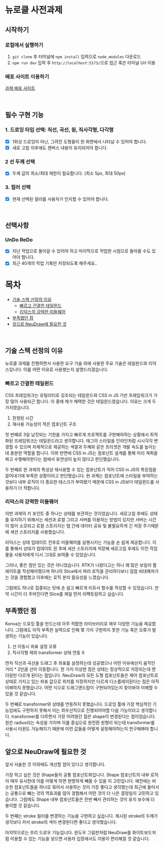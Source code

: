 # 뉴로클 사전과제

## 시작하기

### 로컬에서 실행하기

1. `git clone` 후 터미널에 `npm install` 입력으로 `node_modules` 다운로드
2. `npm run dev` 입력 후 `http://localhost:5173/`으로 접근 혹은 터미널 Url 이용

### 배포 사이트 이용하기

[과제 배포 사이트](https://newdraw-iota.vercel.app/)

<br>

## 필수 구현 기능

### 1. 드로잉 타입 선택: 직선, 곡선, 원, 직사각형, 다각형

- [x] 1회성 드로잉이 아닌, 그려진 도형들이 한 화면에서 나타날 수 있어야 합니다.
- [x] 새로 고침 이후에도 캔버스 내용이 유지되어야 합니다.

### 2 선 두께 선택

- [x] 두께 값의 최소/최대 제한이 필요합니다. (최소 5px, 최대 50px)

### 3. 컬러 선택

- [x] 현재 선택된 컬러를 사용자가 인지할 수 있어야 합니다.

<br>

## 선택사항

### UnDo ReDo

- [x] 지난 작업으로 돌아갈 수 있어야 하고 마지막으로 작업한 시점으로 돌아올 수도 있어야 합니다.
- [x] 최근 40개의 작업 기록만 저장되도록 해주세요..

# 목차

- [기술 스택 선정의 이유](#기술-스택-선정의-이유)
  - [빠르고 간결한 테일윈드](#빠르고-간결한-테일윈드)
  - [리덕스의 강력한 미들웨어](#리덕스의-강력한-미들웨어)
- [부족했던 점](#부족했던-점)
- [앞으로 NeuDraw에 필요한 것](#앞으로-neudraw에-필요한-것)

<br>

## 기술 스택 선정의 이유

뉴로클 과제를 진행하면서 사용한 요구 기술 외에 사용한 주요 기술은 테일윈드와 리덕스있니다. 이를 어떤 이유로 사용했는지 설명드리겠습니다.

### 빠르고 간결한 테일윈드

CSS 프레임워크는 유틸리티로 강조되는 테일윈드와 CSS in JS 기반 프레임워크가 가장 많이 사용되곤 합니다. 이 중에 제가 채택한 것은 테일윈드였습니다.
이유는 크게 두 가지였습니다.

1. 한정된 시간
2. 재사용 가능성이 적은 컴포넌트 구조

첫 번째로 3일 남짓되는 기한을 가지고 빠르게 프로젝트를 구현해야하는 상황에서 최적화된 프레임워크는 테일윈드라고 생각합니다. 태그의 스타일을 인라인처럼 시시각각 변경할 수 있으며 자체적으로 제공하는 색깔과 두꼐와 같은 프리셋은 개발 속도를 높이는 데 충분한 역할을 합니다. 이와 반면에 CSS in JS는 컴포넌트 설계를 통해 미리 계획을 짜고 수행해야한다는 점에서 유연성이 높지 않다고 판단했습니다.

두 번째로 현 과제의 특성상 재사용할 수 있는 컴포넌트가 적어 CSS in JS의 특장점을 끌어내기에 부족한 상황이라고 판단했습니다. 현 과제는 컴포넌트에 스타일을 부여하는 것보다 내부 로직이 더 중요한 테스크가 부여됐기 때문에 CSS in JS보다 테일윈드를 사용하기 더 적합니다.

### 리덕스의 강력한 미들웨어

이번 과제의 키 포인트 중 하나는 상태를 보관하는 것이었습니다. 새로고침 후에도 상태를 유지하기 위해서는 세션과 로컬 그리고 서버를 이용하는 방법이 있지만 서버는 시간이 많이 소모되고 로컬 스토리지는 탭 간에 데이터 공유 및 불필요하게 긴 저장 주기때문에 세션 스토리지를 사용했습니다.

리덕스는 상태 업데이트 전후로 미들웨어를 실행시키는 기능을 손 쉽게 제공합니다. 이를 통해서 상태가 업데이트 된 후에 세션 스토리지에 저장해 새로고침 후에도 이전 작업물을 사용자에게 다시 그대로 보여줄 수 있었습니다.

그러나, 좋은 점만 있는 것은 아니었습니다. RTK가 나왔다고는 하나 꽤 많은 보일러 플레이트를 작성해야했으며 하나의 Slice에서 여러 로직을 관리하다보니 점점 비대해져가는 것을 경험했고 이후에는 로직 분리 필요성을 느꼈습니다.

그럼에도 하나로 집중되는 탓에 손 쉽고 빠르게 리듀서 함수를 작성할 수 있었습니다. 만약 시간이 더 주어진다면 Slice를 제일 먼저 리팩토링하고 싶습니다.

## 부족했던 점

Konva는 드로잉 툴을 만드는데 아주 적합한 라이브러리로 매우 다양한 기능을 제공합니다. 그럼에도 아직 부족한 실력으로 인해 몇 가지 구현하지 못한 기능 혹은 오류가 발생하는 기능이 있습니다.

1. 선 이동시 좌표 설정 오류
2. 직사각형 제외 transformer 상태 연동 X

먼저 직선과 곡선을 드래그 후 좌표를 설정하는데 성공했으나 어떤 이유에선지 움직인 거리 \* 2만큼 선이 이동합니다. 한 가지 이상한 점은 상태는 정상적으로 저장되는데 렌더링만 다르게 된다는 점입니다. NeuDraw의 모든 도형 컴포넌트들은 제어 컴포넌트로 상태로 가지고 있는 좌표 값으로 위치를 지정하지만 다르게 디스플레이된다는 점은 아직 이해하지 못했습니다. 어떤 식으로 드래그앤드랍이 구현되어있는지 찾아봐야 이해할 수 있을 것 같습니다.

두 번쨰로 transformer와 상태를 연동하지 못했습니다. 드로잉 툴에 가장 핵심적인 기능임에도 구현하지 못해서 이는 최우선적으로 진행되어야할 다음 기능이라고 생각합니다. transformer를 다루면서 가장 어려웠던 점은 shape이 변경된다는 점이었습니다. 원은 radius라는 속성을 가지며 이를 중심으로 완전환 원형이 되는데 transformer를 사용시 타원도 가능해지기 때문에 이런 값들을 어떻게 설정해야하는지 연구해봐야 합니다.

## 앞으로 NeuDraw에 필요한 것

앞서 서술한 것 이외에도 개선할 점이 있다고 생각합니다.

가장 하고 싶은 것은 Shape들의 공통 컴포넌트화입니다. Shape 컴포넌트의 내부 로직이 매우 유사한데 이를 어떻게 하면 현명하게 빼올 수 있을 지 고민입니다. 예전에는 비슷한 컴포넌트들을 하나로 묶어서 사용하는 것이 가장 좋다고 생각했는데 최근에 들어서는 공통으로 뺴는 것의 역효과를 많이 경험해서 어떤 것이 더 나은 결정일지 고민하고 있습니다. 그럼에도 Shape 내부 컴포넌트들은 한번 빼서 관리하는 것이 유지 보수에 더 용이할 것 같습니다.

두 번쨰는 stroke 컬러를 변경하는 기능을 구현하고 싶습니다. 제시된 stroke의 두께가 생각보다 커서 stroke의 색이 변경된다면 좋다고 생각했습니다.

마지막으로는 프리 드로우 기능입니다. 윈도우 그림판처럼 NeuDraw를 화이트보드처럼 이용할 수 있는 기능을 넣으면 사용자 입장에서도 이용이 편리해질 것 같습니다.
